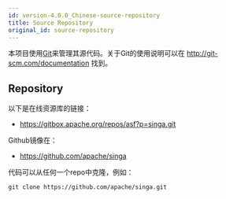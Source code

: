 ```yaml
---
id: version-4.0.0_Chinese-source-repository
title: Source Repository
original_id: source-repository
---
```


<!--- Licensed to the Apache Software Foundation (ASF) under one or more contributor license agreements.  See the NOTICE file distributed with this work for additional information regarding copyright ownership.  The ASF licenses this file to you under the Apache License, Version 2.0 (the "License"); you may not use this file except in compliance with the License.  You may obtain a copy of the License at http://www.apache.org/licenses/LICENSE-2.0 Unless required by applicable law or agreed to in writing, software distributed under the License is distributed on an "AS IS" BASIS, WITHOUT WARRANTIES OR CONDITIONS OF ANY KIND, either express or implied.  See the License for the specific language governing permissions and limitations under the License.  -->


本项目使用[Git](http://git-scm.com/)来管理其源代码。关于Git的使用说明可以在 http://git-scm.com/documentation 找到。

## Repository

以下是在线资源库的链接：

- https://gitbox.apache.org/repos/asf?p=singa.git

Github镜像在：

- https://github.com/apache/singa

代码可以从任何一个repo中克隆，例如：

    git clone https://github.com/apache/singa.git
